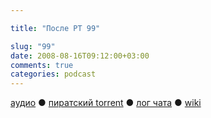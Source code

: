```yaml
---

title: "После РТ 99"

slug: "99"
date: 2008-08-16T09:12:00+03:00
comments: true
categories: podcast
---
```

[аудио](http://cdn.radio-t.com/rt99post.mp3) ● [пиратский torrent](http://pirates.radio-t.com/torrents/rt99post.mp3.torrent) ● [лог чата](http://chat.radio-t.com/logs/radio-t-99.html) ● [wiki](http://wiki.radio-t.com/%D0%9F%D0%BE%D1%81%D0%BB%D0%B5_%D0%A0%D0%A2_99)<audio src="http://cdn.radio-t.com/rt99post.mp3" preload="none">
